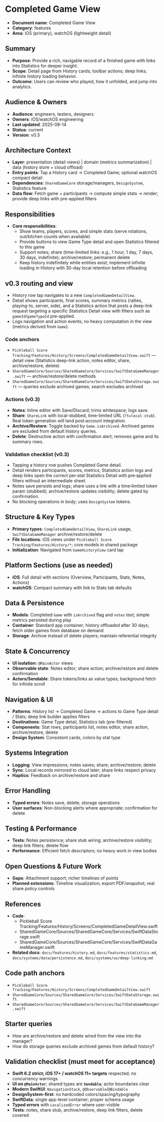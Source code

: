 # Completed Game View

- **Document name**: Completed Game View
- **Category**: features
- **Area**: iOS (primary), watchOS (lightweight detail)

## Summary

- **Purpose**: Provide a rich, navigable record of a finished game with links into Statistics for deeper insight.
- **Scope**: Detail page from History cards; toolbar actions; deep links; infinite history loading behavior.
- **Outcome**: Users can review who played, how it unfolded, and jump into analytics.

## Audience & Owners

- **Audience**: engineers, testers, designers
- **Owners**: iOS/watchOS engineering
- **Last updated**: 2025-08-14
- **Status**: current
- **Version**: v0.3

## Architecture Context

- **Layer**: presentation (detail views) | domain (metrics summarization) | data (history store + cloud offload)
- **Entry points**: Tap a History card → Completed Game; optional watchOS compact detail
- **Dependencies**: `SharedGameCore` storage/managers, `DesignSystem`, Statistics feature
- **Data flow**: Fetch game + participants → compute simple stats → render; provide deep links with pre-applied filters

## Responsibilities

- **Core responsibilities**:
  - Show teams, players, scores, and simple stats (serve rotations, out/kitchen counts when available)
  - Provide buttons to view Game Type detail and open Statistics filtered to this game
  - Support notes; share (time-limited links: e.g., 1 hour, 1 day, 7 days, 30 days, indefinite); archive/restore; permanent delete
  - Keep history indefinitely while entities exist; implement infinite loading in History with 30-day local retention before offloading

## v0.3 routing and view

- History row tap navigates to a new `CompletedGameDetailView`.
- Detail shows participants, final scores, summary metrics (rallies, playing-to, server, side), and a Statistics action that posts a deep-link request targeting a specific Statistics Detail view with filters such as `gameId`/`gameTypeId` pre-applied.
- Logs navigation and action events; no heavy computation in the view (metrics derived from `Game`).

### Code anchors

- `Pickleball Score Tracking/Features/History/Screens/CompletedGameDetailView.swift` — detail view (Statistics deep-link action, notes editor, share, archive/restore, delete)
- `SharedGameCore/Sources/SharedGameCore/Services/SwiftDataGameManager.swift` — archive/restore/delete methods
- `SharedGameCore/Sources/SharedGameCore/Services/SwiftDataStorage.swift` — queries exclude archived games; search excludes archived

### Actions (v0.3)

- **Notes**: Inline editor with Save/Discard; trims whitespace; logs save.
- **Share**: `ShareLink` with local-stubbed, time-limited URL (`?t=local-stub`). Real token generation will land post‑account integration.
- **Archive/Restore**: Toggle backed by `Game.isArchived`. Archived games are excluded from default history queries.
- **Delete**: Destructive action with confirmation alert; removes game and its summary rows.

### Validation checklist (v0.3)

- Tapping a history row pushes Completed Game detail.
- Detail renders participants, scores, metrics; Statistics action logs and deep links open the correct per‑stat Statistics Detail with pre‑applied filters without an intermediate sheet.
- Notes save persists and logs; share uses a link with a time‑limited token param (stubbed); archive/restore updates visibility; delete gated by confirmation.
- No blocking operations in body; uses `DesignSystem` tokens.

## Structure & Key Types

- **Primary types**: `CompletedGameDetailView`, `ShareLink` usage, `SwiftDataGameManager` archive/restore/delete
- **File locations**: iOS views under `Pickleball Score Tracking/Features/History/*`; core models in shared package
- **Initialization**: Navigated from `GameHistoryView` card tap

## Platform Sections (use as needed)

- **iOS**: Full detail with sections (Overview, Participants, Stats, Notes, Actions)
- **watchOS**: Compact summary with link to Stats tab defaults

## Data & Persistence

- **Models**: Completed `Game` with `isArchived` flag and `notes` text; simple metrics persisted during play
- **Container**: Standard app container; history offloaded after 30 days; fetch older games from database on demand
- **Storage**: Archive instead of delete players; maintain referential integrity

## State & Concurrency

- **UI isolation**: `@MainActor` views
- **Observable state**: Notes editor; share action; archive/restore and delete confirmation
- **Actors/Sendable**: Share tokens/links as value types; background fetch for infinite scroll

## Navigation & UI

- **Patterns**: History list → Completed Game → actions to Game Type detail / Stats; deep link builder applies filters
- **Destinations**: Game Type detail, Statistics tab (pre-filtered)
- **Components**: Stat rows, participants list, notes editor, share action, archive/restore, delete
- **Design System**: Consistent cards, colors by stat type

## Systems Integration

- **Logging**: View impressions; notes saves; share; archive/restore; delete
- **Sync**: Local records mirrored to cloud later; share links respect privacy
- **Haptics**: Feedback on archive/restore and share

## Error Handling

- **Typed errors**: Notes save, delete, storage operations
- **User surfaces**: Non-blocking alerts where appropriate; confirmation for delete

## Testing & Performance

- **Tests**: Notes persistence; share stub wiring; archive/restore visibility; deep link filters; delete flow
- **Performance**: Efficient fetch descriptors; no heavy work in view bodies

## Open Questions & Future Work

- **Gaps**: Attachment support; richer timelines of points
- **Planned extensions**: Timeline visualization; export PDF/snapshot; real share policy controls

## References

- **Code**:
  - Pickleball Score Tracking/Features/History/Screens/CompletedGameDetailView.swift
  - SharedGameCore/Sources/SharedGameCore/Services/SwiftDataStorage.swift
  - SharedGameCore/Sources/SharedGameCore/Services/SwiftDataGameManager.swift
- **Related docs**: `docs/features/history.md`, `docs/features/statistics.md`, `docs/systems/data/persistence.md`, `docs/systems/ux/deep-linking.md`

## Code path anchors

- `Pickleball Score Tracking/Features/History/Screens/CompletedGameDetailView.swift`
- `SharedGameCore/Sources/SharedGameCore/Services/SwiftDataStorage.swift`
- `SharedGameCore/Sources/SharedGameCore/Services/SwiftDataGameManager.swift`

## Starter queries

- How are archive/restore and delete wired from the view into the manager?
- How do storage queries exclude archived games from default history?

## Validation checklist (must meet for acceptance)

- **Swift 6.2 strict; iOS 17+ / watchOS 11+ targets** respected; no concurrency warnings
- **UI on `@MainActor`**; shared types are **`Sendable`**; actor boundaries clear
- **Modern SwiftUI**: `NavigationStack`, `@Observable`/`@Bindable`
- **DesignSystem-first**: no hardcoded colors/spacing/typography
- **SwiftData**: single app-level container; proper schema usage
- **Typed errors** with `LocalizedError` where user-visible
- **Tests**: notes, share stub, archive/restore, deep link filters, delete covered
